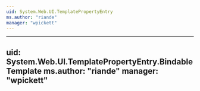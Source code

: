 ```yaml
---
uid: System.Web.UI.TemplatePropertyEntry
ms.author: "riande"
manager: "wpickett"
---
```


---
uid: System.Web.UI.TemplatePropertyEntry.BindableTemplate
ms.author: "riande"
manager: "wpickett"
---
